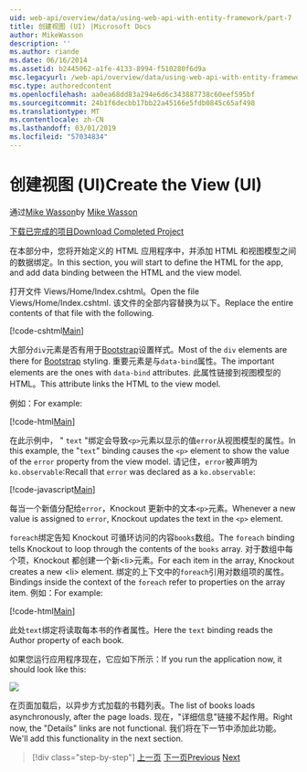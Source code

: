 ```yaml
---
uid: web-api/overview/data/using-web-api-with-entity-framework/part-7
title: 创建视图 (UI) |Microsoft Docs
author: MikeWasson
description: ''
ms.author: riande
ms.date: 06/16/2014
ms.assetid: b2445062-a1fe-4133-8994-f510280f6d9a
msc.legacyurl: /web-api/overview/data/using-web-api-with-entity-framework/part-7
msc.type: authoredcontent
ms.openlocfilehash: aa0ea68dd83a294e6d6c343887738c60eef595bf
ms.sourcegitcommit: 24b1f6decbb17bb22a45166e5fdb0845c65af498
ms.translationtype: MT
ms.contentlocale: zh-CN
ms.lasthandoff: 03/01/2019
ms.locfileid: "57034834"
---
```

<a name="create-the-view-ui"></a><span data-ttu-id="f1a54-102">创建视图 (UI)</span><span class="sxs-lookup"><span data-stu-id="f1a54-102">Create the View (UI)</span></span>
====================
<span data-ttu-id="f1a54-103">通过[Mike Wasson](https://github.com/MikeWasson)</span><span class="sxs-lookup"><span data-stu-id="f1a54-103">by [Mike Wasson](https://github.com/MikeWasson)</span></span>

[<span data-ttu-id="f1a54-104">下载已完成的项目</span><span class="sxs-lookup"><span data-stu-id="f1a54-104">Download Completed Project</span></span>](https://github.com/MikeWasson/BookService)

<span data-ttu-id="f1a54-105">在本部分中，您将开始定义的 HTML 应用程序中，并添加 HTML 和视图模型之间的数据绑定。</span><span class="sxs-lookup"><span data-stu-id="f1a54-105">In this section, you will start to define the HTML for the app, and add data binding between the HTML and the view model.</span></span>

<span data-ttu-id="f1a54-106">打开文件 Views/Home/Index.cshtml。</span><span class="sxs-lookup"><span data-stu-id="f1a54-106">Open the file Views/Home/Index.cshtml.</span></span> <span data-ttu-id="f1a54-107">该文件的全部内容替换为以下。</span><span class="sxs-lookup"><span data-stu-id="f1a54-107">Replace the entire contents of that file with the following.</span></span>

[!code-cshtml[Main](part-7/samples/sample1.cshtml)]

<span data-ttu-id="f1a54-108">大部分`div`元素是否有用于[Bootstrap](http://getbootstrap.com/)设置样式。</span><span class="sxs-lookup"><span data-stu-id="f1a54-108">Most of the `div` elements are there for [Bootstrap](http://getbootstrap.com/) styling.</span></span> <span data-ttu-id="f1a54-109">重要元素是与`data-bind`属性。</span><span class="sxs-lookup"><span data-stu-id="f1a54-109">The important elements are the ones with `data-bind` attributes.</span></span> <span data-ttu-id="f1a54-110">此属性链接到视图模型的 HTML。</span><span class="sxs-lookup"><span data-stu-id="f1a54-110">This attribute links the HTML to the view model.</span></span>

<span data-ttu-id="f1a54-111">例如：</span><span class="sxs-lookup"><span data-stu-id="f1a54-111">For example:</span></span>

[!code-html[Main](part-7/samples/sample2.html)]

<span data-ttu-id="f1a54-112">在此示例中， &quot; `text` &quot;绑定会导致`<p>`元素以显示的值`error`从视图模型的属性。</span><span class="sxs-lookup"><span data-stu-id="f1a54-112">In this example, the &quot;`text`&quot; binding causes the `<p>` element to show the value of the `error` property from the view model.</span></span> <span data-ttu-id="f1a54-113">请记住，`error`被声明为`ko.observable`:</span><span class="sxs-lookup"><span data-stu-id="f1a54-113">Recall that `error` was declared as a `ko.observable`:</span></span>

[!code-javascript[Main](part-7/samples/sample3.js)]

<span data-ttu-id="f1a54-114">每当一个新值分配给`error`，Knockout 更新中的文本`<p>`元素。</span><span class="sxs-lookup"><span data-stu-id="f1a54-114">Whenever a new value is assigned to `error`, Knockout updates the text in the `<p>` element.</span></span>

<span data-ttu-id="f1a54-115">`foreach`绑定告知 Knockout 可循环访问的内容`books`数组。</span><span class="sxs-lookup"><span data-stu-id="f1a54-115">The `foreach` binding tells Knockout to loop through the contents of the `books` array.</span></span> <span data-ttu-id="f1a54-116">对于数组中每个项，Knockout 都创建一个新&lt;li&gt;元素。</span><span class="sxs-lookup"><span data-stu-id="f1a54-116">For each item in the array, Knockout creates a new &lt;li&gt; element.</span></span> <span data-ttu-id="f1a54-117">绑定的上下文中的`foreach`引用对数组项的属性。</span><span class="sxs-lookup"><span data-stu-id="f1a54-117">Bindings inside the context of the `foreach` refer to properties on the array item.</span></span> <span data-ttu-id="f1a54-118">例如：</span><span class="sxs-lookup"><span data-stu-id="f1a54-118">For example:</span></span>

[!code-html[Main](part-7/samples/sample4.html)]

<span data-ttu-id="f1a54-119">此处`text`绑定将读取每本书的作者属性。</span><span class="sxs-lookup"><span data-stu-id="f1a54-119">Here the `text` binding reads the Author property of each book.</span></span>

<span data-ttu-id="f1a54-120">如果您运行应用程序现在，它应如下所示：</span><span class="sxs-lookup"><span data-stu-id="f1a54-120">If you run the application now, it should look like this:</span></span>

![](part-7/_static/image1.png)

<span data-ttu-id="f1a54-121">在页面加载后，以异步方式加载的书籍列表。</span><span class="sxs-lookup"><span data-stu-id="f1a54-121">The list of books loads asynchronously, after the page loads.</span></span> <span data-ttu-id="f1a54-122">现在，&quot;详细信息&quot;链接不起作用。</span><span class="sxs-lookup"><span data-stu-id="f1a54-122">Right now, the &quot;Details&quot; links are not functional.</span></span> <span data-ttu-id="f1a54-123">我们将在下一节中添加此功能。</span><span class="sxs-lookup"><span data-stu-id="f1a54-123">We'll add this functionality in the next section.</span></span>

> [!div class="step-by-step"]
> <span data-ttu-id="f1a54-124">[上一页](part-6.md)
> [下一页](part-8.md)</span><span class="sxs-lookup"><span data-stu-id="f1a54-124">[Previous](part-6.md)
[Next](part-8.md)</span></span>
